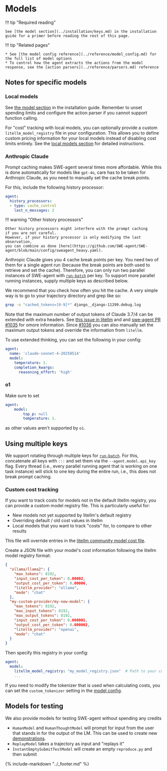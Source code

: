 # Models

!!! tip "Required reading"

    See [the model section](../installation/keys.md) in the installation guide for a primer before reading the rest of this page.

!!! tip "Related pages"

    * See [the model config reference](../reference/model_config.md) for the full list of model options
    * To control how the agent extracts the actions from the model response, see the [action parsers](../reference/parsers.md) reference

## Notes for specific models

### Local models

See [the model section](../installation/keys.md) in the installation guide.
Remember to unset spending limits and configure the action parser if you cannot support function calling.

For "cost" tracking with local models, you can optionally provide a custom `litellm_model_registry` file in your configuration.
This allows you to define custom pricing information for your local models instead of disabling cost limits entirely.
See the [local models section](../installation/keys.md#custom-model-registry-for-cost-tracking) for detailed instructions.

### Anthropic Claude

Prompt caching makes SWE-agent several times more affordable. While this is done automatically for models like `gpt-4o`,
care has to be taken for Anthropic Claude, as you need to manually set the cache break points.

For this, include the following history processor:

```yaml
agent:
  history_processors:
  - type: cache_control
    last_n_messages: 2
```

!!! warning "Other history processors"

    Other history processors might interfere with the prompt caching
    if you are not careful.
    However, if your history processor is only modifying the last observation,
    you can combine as done [here](https://github.com/SWE-agent/SWE-agent/blob/main/config/sweagent_heavy.yaml).

Anthropic Claude gives you 4 cache break points per key.
You need two of them for a single agent run (because the break points are both used to retrieve and set the cache).
Therefore, you can only run two parallel instances of SWE-agent with [`run-batch`](../usage/batch_mode.md) per key.
To support more parallel running instances, supply multiple keys as described below.

We recommend that you check how often you hit the cache. A very simple way is to go to your trajectory directory and grep like so:

```bash
grep -o "cached_tokens=[0-9]*" django__django-11299.debug.log
```

Note that the maximum number of output tokens of Claude 3.7/4 can be extended with extra headers.
See [this issue in litellm](https://github.com/BerriAI/litellm/issues/8984) and and [swe-agent PR #1035](https://github.com/SWE-agent/SWE-agent/issues/1035)
for omore information.
Since [#1036](https://github.com/SWE-agent/SWE-agent/pull/1036) you can also manually set the maximum output tokens and override the information
from `litellm`.

To use extended thinking, you can set the following in your config:

```yaml
agent:
  name: 'claude-sonnet-4-20250514'
  model:
    temperature: 1.
    completion_kwargs:
      reasoning_effort: 'high'
```

### o1

Make sure to set

```yaml
agent:
    model:
        top_p: null
        temperature: 1.
```

as other values aren't supported by `o1`.

## Using multiple keys

We support rotating through multiple keys for [`run-batch`](../usage/batch_mode.md). For this, concatenate all keys with `:::` and set them via the `--agent.model.api_key` flag.
Every thread (i.e., every parallel running agent that is working on one task instance) will stick to one key during the entire run, i.e., this does not break prompt caching.


### Custom cost tracking

If you want to track costs for models not in the default litellm registry, you can provide a custom model registry file. This is particularly useful for:

- New models not yet supported by litellm's default registry
- Overriding default / old cost values in litellm
- Local models that you want to track "costs" for, to compare to other results

This file will override entries in the [litellm community model cost file](https://github.com/BerriAI/litellm/blob/main/model_prices_and_context_window.json).

Create a JSON file with your model's cost information following the litellm model registry format:

```json title="my_model_registry.json"
{
  "ollama/llama2": {
    "max_tokens": 8192,
    "input_cost_per_token": 0.00002,
    "output_cost_per_token": 0.00006,
    "litellm_provider": "ollama",
    "mode": "chat"
  },
  "my-custom-provider/my-new-model": {
    "max_tokens": 8192,
    "max_input_tokens": 8192,
    "max_output_tokens": 8192,
    "input_cost_per_token": 0.000001,
    "output_cost_per_token": 0.000002,
    "litellm_provider": "openai",
    "mode": "chat"
  }
}
```

Then specify this registry in your config:

```yaml title="config/your_config.yaml"
agent:
  model:
    litellm_model_registry: "my_model_registry.json"  # Path to your custom registry
    ...
```

If you need to modify the tokenizer that is used when calculating costs, you can set the `custom_tokenizer` setting in the [model config](../reference/model_config.md).

## Models for testing

We also provide models for testing SWE-agent without spending any credits

* `HumanModel` and `HumanThoughtModel` will prompt for input from the user that stands in for the output of the LM. This can be used to create new [demonstrations](../config/demonstrations.md#manual).
* `ReplayModel` takes a trajectory as input and "replays it"
* `InstantEmptySubmitTestModel` will create an empty `reproduce.py` and then submit


{% include-markdown "../_footer.md" %}
